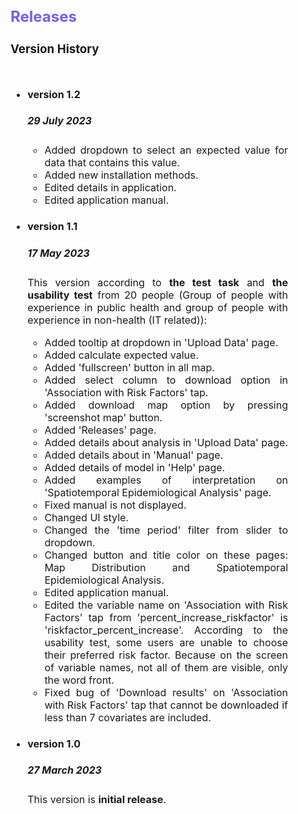 <div style = "text-align: justify; margin-right: 60px; font-size: 16px">

## <span style="color:#735DFB"> **Releases** </span>

### **Version History**
<img width="40px" height="10px" src="Rectangle.svg">

- #### version 1.2 
    ##### 29 July 2023
    - Added dropdown to select an expected value for data that contains this value.
    - Added new installation methods.
    - Edited details in application.
    - Edited application manual.
    


- #### version 1.1 
    ##### 17 May 2023
    This version according to **the test task** and **the usability test** from 20 people (Group of people with experience in public health and group of people with experience in non-health (IT related)):
    - Added tooltip at dropdown in 'Upload Data' page.
    - Added calculate expected value.
    - Added 'fullscreen' button in all map.
    - Added select column to download option in 'Association with Risk Factors' tap.
    - Added download map option by pressing 'screenshot map' button.
    - Added 'Releases' page.
    - Added details about analysis in 'Upload Data' page.
    - Added details about in 'Manual' page.
    - Added details of model in 'Help' page.
    - Added examples of interpretation on 'Spatiotemporal Epidemiological Analysis' page.
    - Fixed manual is not displayed.
    - Changed UI style.
    - Changed the 'time period' filter from slider to dropdown.
    - Changed button and title color on these pages: Map Distribution and Spatiotemporal Epidemiological Analysis.
    - Edited application manual.
    - Edited the variable name on 'Association with Risk Factors' tap from 'percent_increase_riskfactor' is 'riskfactor_percent_increase'. According to the usability test, some users are unable to choose their preferred risk factor. Because on the screen of variable names, not all of them are visible, only the word front.
    - Fixed bug of 'Download results' on 'Association with Risk Factors' tap that cannot be downloaded if less than 7 covariates are included.

- #### version 1.0  
    ##### 27 March 2023
    This version is **initial release**.
